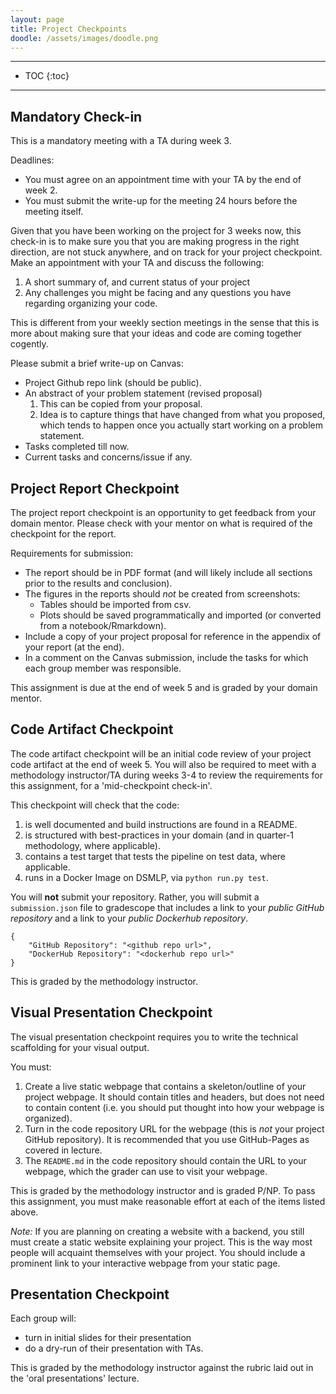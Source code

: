 ```yaml
---
layout: page
title: Project Checkpoints
doodle: /assets/images/doodle.png
---
```


---
* TOC
{:toc}

---

## Mandatory Check-in

This is a mandatory meeting with a TA during week 3. 

Deadlines:
* You must agree on an appointment time with your TA by the end of
  week 2.
* You must submit the write-up for the meeting 24 hours before the
  meeting itself.

Given that you have been working on the project for 3 weeks now, this
check-in is to make sure you that you are making progress in the right
direction, are not stuck anywhere, and on track for your
project checkpoint. Make an appointment with your TA and
discuss the following:

1. A short summary of, and current status of your project
2. Any challenges you might be facing and any questions you have regarding organizing your code.

This is different from your weekly section meetings in the sense that this is more about making sure that your ideas and code are coming together cogently.

Please submit a brief write-up on Canvas:
* Project Github repo link (should be public).
* An abstract of your problem statement (revised proposal)
  1. This can be copied from your proposal.
  2. Idea is to capture things that have changed from what you proposed, which tends to happen once you actually start working on a problem statement.
* Tasks completed till now.
* Current tasks and concerns/issue if any.

## Project Report Checkpoint

The project report checkpoint is an opportunity to get feedback from
your domain mentor. Please check with your mentor on what is required
of the checkpoint for the report.

Requirements for submission:
* The report should be in PDF format (and will likely include all
  sections prior to the results and conclusion).
* The figures in the reports should *not* be created from screenshots:
  - Tables should be imported from csv.
  - Plots should be saved programmatically and imported (or converted
    from a notebook/Rmarkdown).
* Include a copy of your project proposal for reference in the
  appendix of your report (at the end).
* In a comment on the Canvas submission, include the tasks for which
  each group member was responsible.

This assignment is due at the end of week 5 and is graded by your
domain mentor.

## Code Artifact Checkpoint

The code artifact checkpoint will be an initial code review of your
project code artifact at the end of week 5. You will also be required
to meet with a methodology instructor/TA during weeks 3-4 to review
the requirements for this assignment, for a 'mid-checkpoint check-in'.

This checkpoint will check that the code:
1. is well documented and build instructions are found in a
   README.
2. is structured with best-practices in your domain (and in quarter-1
   methodology, where applicable).
3. contains a test target that tests the pipeline on test data, where applicable.
4. runs in a Docker Image on DSMLP, via `python run.py test`.

You will **not** submit your repository. Rather, you will submit a
`submission.json` file to gradescope that includes a link to your
*public GitHub repository* and a link to your *public Dockerhub
repository*.

```
{
    "GitHub Repository": "<github repo url>",
    "DockerHub Repository": "<dockerhub repo url>"
}
```

This is graded by the methodology instructor.

## Visual Presentation Checkpoint

The visual presentation checkpoint requires you to write the technical
scaffolding for your visual output.

You must:
1. Create a live static webpage that contains a skeleton/outline of your
   project webpage. It should contain titles and headers, but does not
   need to contain content (i.e. you should put thought into how your
   webpage is organized).
1. Turn in the code repository URL for the webpage (this is *not* your
   project GitHub repository). It is recommended that you use
   GitHub-Pages as covered in lecture.
1. The `README.md` in the code repository should contain the URL to
   your webpage, which the grader can use to visit your webpage.

This is graded by the methodology instructor and is graded P/NP. To
pass this assignment, you must make reasonable effort at each of the
items listed above.

*Note:* If you are planning on creating a website with a backend, you
still must create a static website explaining your project. This is
the way most people will acquaint themselves with your project. You
should include a prominent link to your interactive webpage from your
static page.

## Presentation Checkpoint

Each group will:
* turn in initial slides for their presentation
* do a dry-run of their presentation with TAs.

This is graded by the methodology instructor against the rubric laid
out in the 'oral presentations' lecture.
